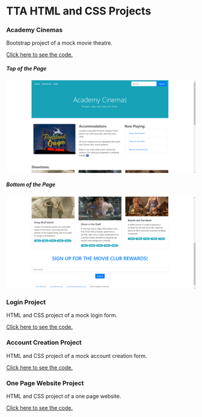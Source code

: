 # TTA HTML and CSS Projects

### Academy Cinemas
Bootstrap project of a mock movie theatre.

[Click here to see the code.](https://github.com/rbmanez/TTA-HTML-CSS-Projects/tree/master/academy-cinemas)

##### Top of the Page
![bootstrap project](screenshots/pic1.png)

##### Bottom of the Page
![bootstrap project](screenshots/pic2.png)

### Login Project
HTML and CSS project of a mock login form.

[Click here to see the code.](https://github.com/rbmanez/TTA-HTML-CSS-Projects/tree/master/create_login)

### Account Creation Project
HTML and CSS project of a mock account creation form.

[Click here to see the code.](https://github.com/rbmanez/TTA-HTML-CSS-Projects/tree/master/account_creation)

### One Page Website Project
HTML and CSS project of a one page website.

[Click here to see the code.](https://github.com/rbmanez/TTA-HTML-CSS-Projects/tree/master/one-page-website)

